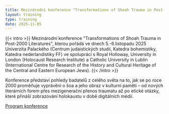 ```yaml
---
title: Mezinárodní konference "Transformations of Shoah Trauma in Post-2000 Literatures"
layout: training
type: training
date: 2025-11-05
---
```


{{< intro >}}
Mezinárodní konference "Transformations of Shoah Trauma in Post-2000 Literatures", kterou pořádá ve dnech 5.-6.listopadu 2025 Univerzita Palackého (Centrum judaistických studií, Katedra bohemistiky, Katedra nederlandistiky FF) ve spolupráci s Royal Holloway, University in London (Holocaust Research Institute) a Catholic University in Lublin (International Centre for Research of the History and Cultural Heritage of the Central and Eastern European Jews).
{{< /intro >}}

Konference představí pohledy badatelů z celého světa na to, jak se po roce 2000 proměňuje vyprávění o šoa a jeho obraz v kulturní paměti – od nových literárních forem přes mezigenerační přenos traumatu až po etické otázky, které přináší zobrazování holokaustu v době digitálních médií.

[Program konference](/files/Conference_program.pdf)